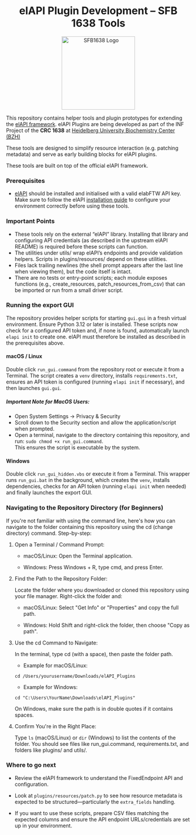 <h1 align="center">elAPI Plugin Development – SFB 1638 Tools</h1>
<p align="center">
  <img src="https://github.com/user-attachments/assets/e8ce314e-2f66-47af-9d08-b94324646984" alt="SFB1638 Logo" width="200">
</p>

This repository contains helper tools and plugin prototypes for extending the [elAPI framework](https://github.com/uhd-urz/elAPI). elAPI Plugins are being
developed as part of the INF Project of the **CRC 1638** at [Heidelberg University Biochemistry Center (BZH)](https://bzh.db-engine.de/)

These tools are designed to simplify resource interaction (e.g. patching metadata) and serve as early building blocks for elAPI plugins.

These tools are built on top of the official elAPI framework.

### Prerequisites
* [elAPI](https://github.com/uhd-urz/elAPI?tab=readme-ov-file#installation) should be installed and initialised with
a valid elabFTW API key. Make sure to follow the elAPI [installation guide](https://github.com/uhd-urz/elAPI?tab=readme-ov-file#installation)
to configure your environment correctly before using these tools.

### Important Points
* These tools rely on the external “elAPI” library. Installing that library and configuring API credentials
(as described in the upstream elAPI README) is required before these scripts can function.
* The utilities under utils/ wrap elAPI’s endpoints and provide validation helpers. Scripts in plugins/resources/ depend
on these utilities.
* Files lack trailing newlines (the shell prompt appears after the last line when viewing them), but the code itself is intact.
* There are no tests or entry-point scripts; each module exposes functions (e.g., create_resources, patch_resources_from_csv)
that can be imported or run from a small driver script.

### Running the export GUI
The repository provides helper scripts for starting `gui.gui` in a fresh
virtual environment. Ensure Python 3.12 or later is installed. These scripts now
check for a configured API token and, if none is found, automatically launch
`elapi init` to create one. elAPI must therefore be installed as described in
the prerequisites above.

#### macOS / Linux

Double click `run_gui.command` from the repository root or execute it from a Terminal. The script creates a `venv` directory,
installs `requirements.txt`, ensures an API token is configured (running `elapi init` if necessary), and then launches `gui.gui`.
##### Important Note for MacOS Users:
* Open System Settings → Privacy & Security
* Scroll down to the Security section and allow the application/script when prompted.
* Open a terminal, navigate to the directory containing this repository, and run:
```sudo chmod +x run_gui.command```.  
This ensures the script is executable by the system.

#### Windows

Double click `run_gui_hidden.vbs` or execute it from a Terminal. This wrapper runs `run_gui.bat` in the background, which creates the `venv`, installs dependencies, checks for an API token (running `elapi init` when needed) and finally launches the export GUI.

### Navigating to the Repository Directory (for Beginners)

If you're not familiar with using the command line, here's how you can navigate to the folder containing this repository using the cd (change directory) command.
Step-by-step:

1. Open a Terminal / Command Prompt:

    * macOS/Linux: Open the Terminal application.

    *    Windows: Press Windows + R, type cmd, and press Enter.

1. Find the Path to the Repository Folder:

   Locate the folder where you downloaded or cloned this repository using your file manager.
   Right-click the folder and:

    * macOS/Linux: Select "Get Info" or "Properties" and copy the full path.

    * Windows: Hold Shift and right-click the folder, then choose "Copy as path".

1. Use the cd Command to Navigate:

    In the terminal, type cd (with a space), then paste the folder path.

    * Example for macOS/Linux:

    `cd /Users/yourusername/Downloads/elAPI_Plugins`

    * Example for Windows:

    `cd "C:\Users\YourName\Downloads\elAPI_Plugins"`

    On Windows, make sure the path is in double quotes if it contains spaces.

1. Confirm You're in the Right Place:

    Type `ls` (macOS/Linux) or `dir` (Windows) to list the contents of the folder. You should see files like run_gui.command,
   requirements.txt, and folders like plugins/ and utils/.

### Where to go next

* Review the elAPI framework to understand the FixedEndpoint API and configuration.

* Look at `plugins/resources/patch.py` to see how resource metadata is expected to be structured—particularly the `extra_fields` handling.

* If you want to use these scripts, prepare CSV files matching the expected columns and ensure the API endpoint 
URLs/credentials are set up in your environment.